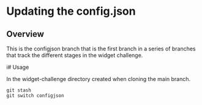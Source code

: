 # Updating the config.json 

## Overview

This is the configjson branch that is the first branch in a series of branches 
that track the different stages in the widget challenge.

i# Usage

In the widget-challenge directory created when cloning the main branch.
```
git stash
git switch configjson 
```
